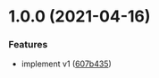 # 1.0.0 (2021-04-16)


### Features

* implement v1 ([607b435](https://github.com/dmitrysteblyuk/use-spy/commit/607b435c2cddcb7f89a0ca64fc2450d7191302c1))
